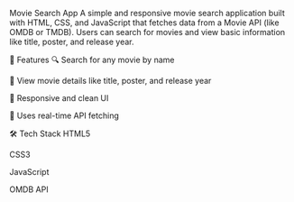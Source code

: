 Movie Search App
A simple and responsive movie search application built with HTML, CSS, and JavaScript that fetches data from a Movie API (like OMDB or TMDB). Users can search for movies and view basic information like title, poster, and release year.

🚀 Features
🔍 Search for any movie by name

📄 View movie details like title, poster, and release year

🎨 Responsive and clean UI

📡 Uses real-time API fetching

🛠️ Tech Stack
HTML5

CSS3

JavaScript

OMDB API
